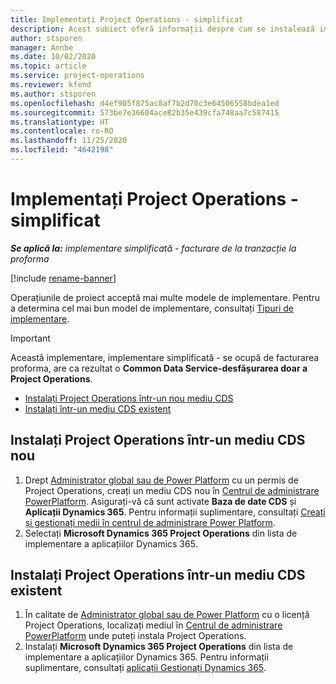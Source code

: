 ```yaml
---
title: Implementați Project Operations - simplificat
description: Acest subiect oferă informații despre cum se instalează implementarea Project Operations lite - gestionați facturarea proforma.
author: stsporen
manager: Annbe
ms.date: 10/02/2020
ms.topic: article
ms.service: project-operations
ms.reviewer: kfend
ms.author: stsporen
ms.openlocfilehash: d4ef905f875ac8af7b2d70c3e64506558bdea1ed
ms.sourcegitcommit: 573be7e36604ace82b35e439cfa748aa7c587415
ms.translationtype: HT
ms.contentlocale: ro-RO
ms.lasthandoff: 11/25/2020
ms.locfileid: "4642198"
---
```

# <a name="deploy-project-operations---lite"></a>Implementați Project Operations - simplificat

_**Se aplică la:** implementare simplificată - facturare de la tranzacție la proforma_

[!include [rename-banner](~/includes/cc-data-platform-banner.md)]

Operațiunile de proiect acceptă mai multe modele de implementare. Pentru a determina cel mai bun model de implementare, consultați [Tipuri de implementare](determine-deployment-type.md).


> [!IMPORTANT]
> Această implementare, implementare simplificată - se ocupă de facturarea proforma, are ca rezultat o **Common Data Service-desfășurarea doar a Project Operations**.

- [Instalați Project Operations într-un nou mediu CDS](#new)
- [Instalați într-un mediu CDS existent](#existing)



## <a name="install-project-operations-to-a-new-cds-environment"></a><a name="new"></a>Instalați Project Operations într-un mediu CDS nou

1. Drept [Administrator global sau de Power Platform](https://docs.microsoft.com/power-platform/admin/global-service-administrators-can-administer-without-license) cu un permis de Project Operations, creați un mediu CDS nou în [Centrul de administrare PowerPlatform](https://admin.powerplatform.com). Asigurați-vă că sunt activate **Baza de date CDS** și **Aplicații Dynamics 365**. Pentru informații suplimentare, consultați [Creați și gestionați medii în centrul de administrare Power Platform](https://docs.microsoft.com/power-platform/admin/create-environment#create-an-environment-in-the-power-platform-admin-center).
2. Selectați **Microsoft Dynamics 365 Project Operations** din lista de implementare a aplicațiilor Dynamics 365.


## <a name="install-project-operations-to-an-existing-cds-environment"></a><a name="existing"></a>Instalați Project Operations într-un mediu CDS existent

1. În calitate de [Administrator global sau de Power Platform](https://docs.microsoft.com/power-platform/admin/global-service-administrators-can-administer-without-license) cu o licență Project Operations, localizați mediul în [Centrul de administrare PowerPlatform](https://admin.powerplatform.com) unde puteți instala Project Operations.
2. Instalați **Microsoft Dynamics 365 Project Operations** din lista de implementare a aplicațiilor Dynamics 365. Pentru informații suplimentare, consultați [aplicații Gestionați Dynamics 365](https://docs.microsoft.com/power-platform/admin/manage-apps).


